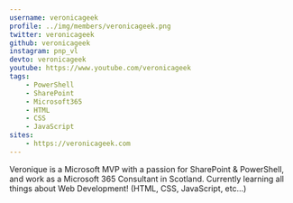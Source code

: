 ```yaml
---
username: veronicageek
profile: ../img/members/veronicageek.png
twitter: veronicageek
github: veronicageek
instagram: pnp_vl
devto: veronicageek
youtube: https://www.youtube.com/veronicageek
tags: 
    - PowerShell
    - SharePoint
    - Microsoft365
    - HTML
    - CSS
    - JavaScript
sites:
    - https://veronicageek.com
---
```


Veronique is a Microsoft MVP with a passion for SharePoint & PowerShell, and work as a Microsoft 365 Consultant in Scotland.
Currently learning all things about Web Development! (HTML, CSS, JavaScript, etc...)  
      